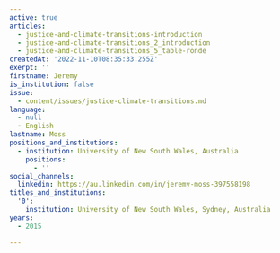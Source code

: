 ```yaml
---
active: true
articles:
  - justice-and-climate-transitions-introduction
  - justice-and-climate-transitions_2_introduction
  - justice-and-climate-transitions_5_table-ronde
createdAt: '2022-11-10T08:35:33.255Z'
exerpt: ''
firstname: Jeremy
is_institution: false
issue:
  - content/issues/justice-climate-transitions.md
language:
  - null
  - English
lastname: Moss
positions_and_institutions:
  - institution: University of New South Wales, Australia
    positions:
      - ''
social_channels:
  linkedin: https://au.linkedin.com/in/jeremy-moss-397558198
titles_and_institutions:
  '0':
    institution: University of New South Wales, Sydney, Australia
years:
  - 2015

---
```


